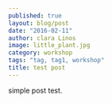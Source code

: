 ```yaml
---
published: true
layout: blog/post
date: "2016-02-11"
author: clara Linos
image: little_plant.jpg
category: workshop
tags: "tag, tag1, workshop"
title: test post
---
```


simple post test. 
